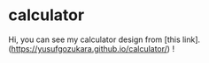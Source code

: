 # calculator

Hi, you can see my calculator design from [this link].(https://yusufgozukara.github.io/calculator/)
! [](intro.gif)
